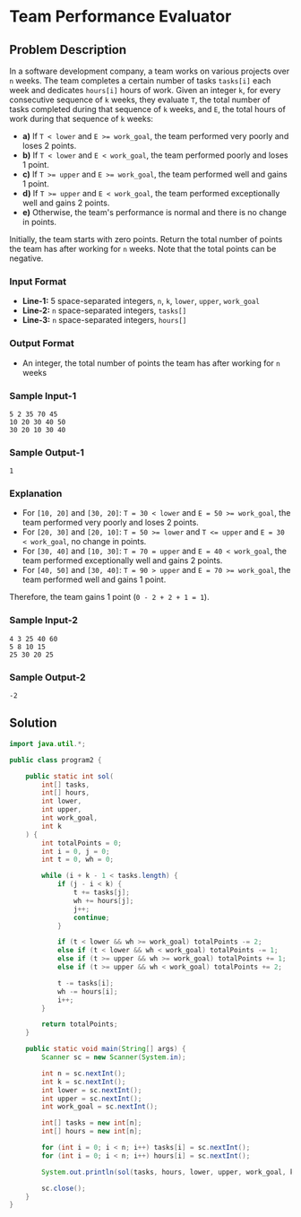 # Team Performance Evaluator

## Problem Description

In a software development company, a team works on various projects over `n` weeks. The team completes a certain number of tasks `tasks[i]` each week and dedicates `hours[i]` hours of work. Given an integer `k`, for every consecutive sequence of `k` weeks, they evaluate `T`, the total number of tasks completed during that sequence of `k` weeks, and `E`, the total hours of work during that sequence of `k` weeks:

- **a)** If `T < lower` and `E >= work_goal`, the team performed very poorly and loses 2 points.
- **b)** If `T < lower` and `E < work_goal`, the team performed poorly and loses 1 point.
- **c)** If `T >= upper` and `E >= work_goal`, the team performed well and gains 1 point.
- **d)** If `T >= upper` and `E < work_goal`, the team performed exceptionally well and gains 2 points.
- **e)** Otherwise, the team's performance is normal and there is no change in points.

Initially, the team starts with zero points. Return the total number of points the team has after working for `n` weeks. Note that the total points can be negative.

### Input Format
- **Line-1:** 5 space-separated integers, `n`, `k`, `lower`, `upper`, `work_goal`
- **Line-2:** `n` space-separated integers, `tasks[]`
- **Line-3:** `n` space-separated integers, `hours[]`

### Output Format
- An integer, the total number of points the team has after working for `n` weeks

### Sample Input-1
```
5 2 35 70 45
10 20 30 40 50
30 20 10 30 40
```

### Sample Output-1
```
1
```

### Explanation
- For `[10, 20]` and `[30, 20]`: `T = 30 < lower` and `E = 50 >= work_goal`, the team performed very poorly and loses 2 points.
- For `[20, 30]` and `[20, 10]`: `T = 50 >= lower` and `T <= upper` and `E = 30 < work_goal`, no change in points.
- For `[30, 40]` and `[10, 30]`: `T = 70 = upper` and `E = 40 < work_goal`, the team performed exceptionally well and gains 2 points.
- For `[40, 50]` and `[30, 40]`: `T = 90 > upper` and `E = 70 >= work_goal`, the team performed well and gains 1 point.

Therefore, the team gains 1 point (`0 - 2 + 2 + 1 = 1`).

### Sample Input-2
```
4 3 25 40 60
5 8 10 15
25 30 20 25
```

### Sample Output-2
```
-2
```

## Solution

```java
import java.util.*;

public class program2 {

    public static int sol(
        int[] tasks,
        int[] hours,
        int lower,
        int upper,
        int work_goal,
        int k
    ) {
        int totalPoints = 0;
        int i = 0, j = 0;
        int t = 0, wh = 0;

        while (i + k - 1 < tasks.length) {
            if (j - i < k) {
                t += tasks[j];
                wh += hours[j];
                j++;
                continue;
            }

            if (t < lower && wh >= work_goal) totalPoints -= 2;
            else if (t < lower && wh < work_goal) totalPoints -= 1;
            else if (t >= upper && wh >= work_goal) totalPoints += 1;
            else if (t >= upper && wh < work_goal) totalPoints += 2;

            t -= tasks[i];
            wh -= hours[i];
            i++;
        }

        return totalPoints;
    }

    public static void main(String[] args) {
        Scanner sc = new Scanner(System.in);

        int n = sc.nextInt();
        int k = sc.nextInt();
        int lower = sc.nextInt();
        int upper = sc.nextInt();
        int work_goal = sc.nextInt();

        int[] tasks = new int[n];
        int[] hours = new int[n];

        for (int i = 0; i < n; i++) tasks[i] = sc.nextInt();
        for (int i = 0; i < n; i++) hours[i] = sc.nextInt();

        System.out.println(sol(tasks, hours, lower, upper, work_goal, k));

        sc.close();
    }
}
```